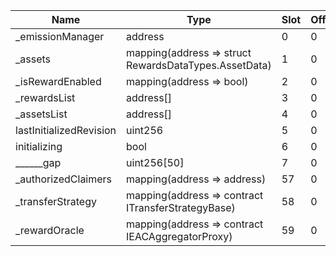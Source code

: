 | Name                    | Type                                                  | Slot | Offset | Bytes | Contract                                                                       |
|-------------------------|-------------------------------------------------------|------|--------|-------|--------------------------------------------------------------------------------|
| _emissionManager        | address                                               | 0    | 0      | 20    | src/downloads/mainnet/DEFAULT_INCENTIVES_CONTROLLER_IMPL.sol:RewardsController |
| _assets                 | mapping(address => struct RewardsDataTypes.AssetData) | 1    | 0      | 32    | src/downloads/mainnet/DEFAULT_INCENTIVES_CONTROLLER_IMPL.sol:RewardsController |
| _isRewardEnabled        | mapping(address => bool)                              | 2    | 0      | 32    | src/downloads/mainnet/DEFAULT_INCENTIVES_CONTROLLER_IMPL.sol:RewardsController |
| _rewardsList            | address[]                                             | 3    | 0      | 32    | src/downloads/mainnet/DEFAULT_INCENTIVES_CONTROLLER_IMPL.sol:RewardsController |
| _assetsList             | address[]                                             | 4    | 0      | 32    | src/downloads/mainnet/DEFAULT_INCENTIVES_CONTROLLER_IMPL.sol:RewardsController |
| lastInitializedRevision | uint256                                               | 5    | 0      | 32    | src/downloads/mainnet/DEFAULT_INCENTIVES_CONTROLLER_IMPL.sol:RewardsController |
| initializing            | bool                                                  | 6    | 0      | 1     | src/downloads/mainnet/DEFAULT_INCENTIVES_CONTROLLER_IMPL.sol:RewardsController |
| ______gap               | uint256[50]                                           | 7    | 0      | 1600  | src/downloads/mainnet/DEFAULT_INCENTIVES_CONTROLLER_IMPL.sol:RewardsController |
| _authorizedClaimers     | mapping(address => address)                           | 57   | 0      | 32    | src/downloads/mainnet/DEFAULT_INCENTIVES_CONTROLLER_IMPL.sol:RewardsController |
| _transferStrategy       | mapping(address => contract ITransferStrategyBase)    | 58   | 0      | 32    | src/downloads/mainnet/DEFAULT_INCENTIVES_CONTROLLER_IMPL.sol:RewardsController |
| _rewardOracle           | mapping(address => contract IEACAggregatorProxy)      | 59   | 0      | 32    | src/downloads/mainnet/DEFAULT_INCENTIVES_CONTROLLER_IMPL.sol:RewardsController |
